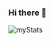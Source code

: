 ### Hi there 👋


![myStats](https://github-readme-stats.vercel.app/api/top-langs/?username=lucasccccc&show_icons=true&theme=midnight-purple&layout=compact&langs_count=10)
